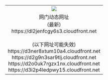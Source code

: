 ﻿<table>
  <tr></tr>
  <tr><td colspan=2 align=center><img src="https://dl2jenfcgy6s3.cloudfront.net/Up/oGate.jpg" /></td></tr>
  <tr><td colspan=2 align=center>网门动态网址<br/>(最新)
<br>https://dl2jenfcgy6s3.cloudfront.net
<br/><br/>(以下网址可能失效)
<br>https://d3ner8xtum10a4.cloudfront.net
<br>https://d2g9n3sar9tlj.cloudfront.net
<br>https://d2o0uk7rgzx1nx.cloudfront.net
<br>https://d3i2p4ledpwy15.cloudfront.net
    </td>
  </tr>
</table>
